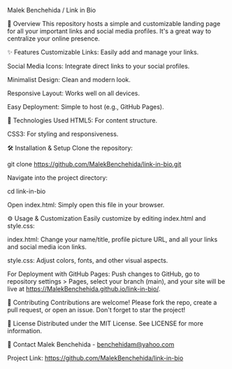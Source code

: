 Malek Benchehida / Link in Bio


🌟 Overview
This repository hosts a simple and customizable landing page for all your important links and social media profiles. It's a great way to centralize your online presence.

✨ Features
Customizable Links: Easily add and manage your links.

Social Media Icons: Integrate direct links to your social profiles.

Minimalist Design: Clean and modern look.

Responsive Layout: Works well on all devices.

Easy Deployment: Simple to host (e.g., GitHub Pages).

🚀 Technologies Used
HTML5: For content structure.

CSS3: For styling and responsiveness.

🛠️ Installation & Setup
Clone the repository:

git clone https://github.com/MalekBenchehida/link-in-bio.git

Navigate into the project directory:

cd link-in-bio

Open index.html:
Simply open this file in your browser.

⚙️ Usage & Customization
Easily customize by editing index.html and style.css:

index.html: Change your name/title, profile picture URL, and all your links and social media icon links.

style.css: Adjust colors, fonts, and other visual aspects.

For Deployment with GitHub Pages: Push changes to GitHub, go to repository settings > Pages, select your branch (main), and your site will be live at https://MalekBenchehida.github.io/link-in-bio/.

🤝 Contributing
Contributions are welcome! Please fork the repo, create a pull request, or open an issue. Don't forget to star the project!

📄 License
Distributed under the MIT License. See LICENSE for more information.

📧 Contact
Malek Benchehida - benchehidam@yahoo.com

Project Link: https://github.com/MalekBenchehida/link-in-bio
